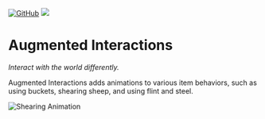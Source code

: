 [![GitHub](https://img.shields.io/github/license/pau101/Augmented-Interactions.svg)](https://github.com/pau101/Augmented-Interactions/blob/1.12/LICENSE.md) [![](http://cf.way2muchnoise.eu/full_augmented-interactions_downloads.svg)](https://minecraft.curseforge.com/projects/augmented-interactions)

# Augmented Interactions
_Interact with the world differently._

Augmented Interactions adds animations to various item behaviors, such as using buckets, shearing sheep, and using flint and steel.

![Shearing Animation](https://i.imgur.com/DFcvxQN.gif)
